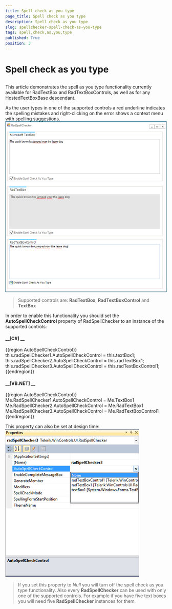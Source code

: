 ```yaml
---
title: Spell check as you type
page_title: Spell check as you type
description: Spell check as you type
slug: spellchecker-spell-check-as-you-type
tags: spell,check,as,you,type
published: True
position: 3
---
```


# Spell check as you type



## 

This article demonstrates the spell as you type functionality currently available for RadTextBox and RadTextBoxControls, as well as for any HostedTextBoxBase descendant.

As the user types in one of the supported controls a red underline indicates the spelling mistakes and right-clicking on the error shows a context menu with spelling suggestions.![spellchecker-spell-check-as-you-type 001](images/spellchecker-spell-check-as-you-type001.png)

>Supported controls are: __RadTextBox__, __RadTextBoxControl__ and __TextBox__

In order to enable this functionality you should set the __AutoSpellCheckControl__ property of RadSpellChecker to an instance of the supported controls:
        

#### __[C#] __

{{region AutoSpellCheckControl}}
	            this.radSpellChecker1.AutoSpellCheckControl = this.textBox1;
	            this.radSpellChecker2.AutoSpellCheckControl = this.radTextBox1;
	            this.radSpellChecker3.AutoSpellCheckControl = this.radTextBoxControl1;
	{{endregion}}



#### __[VB.NET] __

{{region AutoSpellCheckControl}}
	        Me.RadSpellChecker1.AutoSpellCheckControl = Me.TextBox1
	        Me.RadSpellChecker2.AutoSpellCheckControl = Me.RadTextBox1
	        Me.RadSpellChecker3.AutoSpellCheckControl = Me.RadTextBoxControl1
	{{endregion}}



This property can also be set at design time:
        ![spellchecker-spell-check-as-you-type 002](images/spellchecker-spell-check-as-you-type002.png)

>If you set this property to *Null* you will turn off the spell check as you type functionality. 
            Also every __RadSpellChecker__ can be used with only one of the supported controls. 
            For example if you have five text boxes you will need five __RadSpellChecker__ instances for them.  
          
